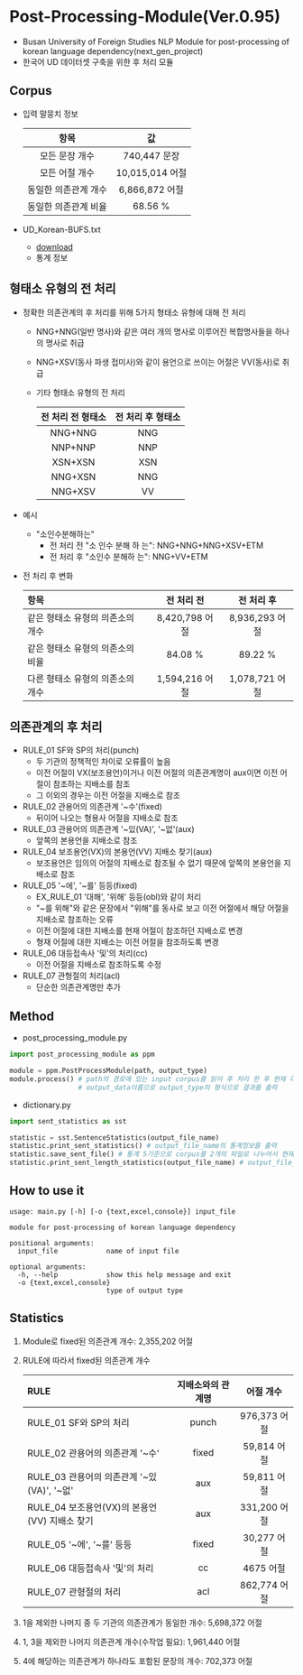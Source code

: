 # Post-Processing-Module(Ver.0.95)

+ Busan University of Foreign Studies NLP Module for post-processing of korean language dependency(next_gen_project)
+ 한국어 UD 데이터셋 구축을 위한 후 처리 모듈

## Corpus
+ 입력 말뭉치 정보

  | 항목 | 값 |
  |:---:|:---:|
  | 모든 문장 개수 |	740,447 문장	|
  | 모든 어절 개수	| 10,015,014 어절	|
  | 동일한 의존관계 개수 |	6,866,872 어절	|
  | 동일한 의존관계 비율	| 68.56 %	|
+ UD_Korean-BUFS.txt
  * [download](https://drive.google.com/open?id=1mVBOA5zxStvF_AM0jBL5q--uPjlL4LE3)
  * 통계 정보

## 형태소 유형의 전 처리
+ 정확한 의존관계의 후 처리를 위해 5가지 형태소 유형에 대해 전 처리
  * NNG+NNG(일반 명사)와 같은 여러 개의 명사로 이루어진 복합명사들을 하나의 명사로 취급
  * NNG+XSV(동사 파생 접미사)와 같이 용언으로 쓰이는 어절은 VV(동사)로 취급
  * 기타 형태소 유형의 전 처리
  
    | 전 처리 전 형태소 | 전 처리 후 형태소 |
    |:---:|:---:|
    | NNG+NNG | NNG |
    | NNP+NNP | NNP |
    | XSN+XSN | XSN |
    | NNG+XSN | NNG |
    | NNG+XSV | VV |
+ 예시
  * "소인수분해하는"
    - 전 처리 전 "소 인수 분해 하 는": NNG+NNG+NNG+XSV+ETM
    - 전 처리 후 "소인수 분해하 는": NNG+VV+ETM
+ 전 처리 후 변화

    | 항목 | 전 처리 전 | 전 처리 후 |
    | :------- | :----: | :---: |
    | 같은 형태소 유형의 의존소의 개수 | 8,420,798 어절 | 8,936,293 어절 |
    | 같은 형태소 유형의 의존소의 비율 | 84.08 % | 89.22 % |
    | 다른 형태소 유형의 의존소의 개수 | 1,594,216 어절 | 1,078,721 어절 |

## 의존관계의 후 처리
+ RULE_01 SF와 SP의 처리(punch)
  * 두 기관의 정책적인 차이로 오류률이 높음
  * 이전 어절이 VX(보조용언)이거나 이전 어절의 의존관계명이 aux이면 이전 어절이 참조하는 지배소를 참조
  * 그 이외의 경우는 이전 어절을 지배소로 참조
+ RULE_02 관용어의 의존관계 '~수'(fixed)
  * 뒤이어 나오는 형용사 어절을 지배소로 참조
+ RULE_03 관용어의 의존관계 '~있(VA)', '~없'(aux)
  * 앞쪽의 본용언을 지배소로 참조
+ RULE_04 보조용언(VX)의 본용언(VV) 지배소 찾기(aux)
  * 보조용언은 임의의 어절의 지배소로 참조될 수 없기 때문에 앞쪽의 본용언을 지배소로 참조
+ RULE_05 '~에', '~를' 등등(fixed)
  * EX_RULE_01 '대해', '위해' 등등(obl)와 같이 처리
  * "~를 위해"와 같은 문장에서 "위해"를 동사로 보고 이전 어절에서 해당 어절을 지배소로 참조하는 오류
  * 이전 어절에 대한 지배소를 현재 어절이 참조하던 지배소로 변경
  * 형재 어절에 대한 지배소는 이전 어절을 참조하도록 변경
+ RULE_06 대등접속사 '및'의 처리(cc)
  * 이전 어절을 지배소로 참조하도록 수정
+ RULE_07 관형절의 처리(acl)
  * 단순한 의존관계명만 추가
    

## Method
+ post_processing_module.py
```python
import post_processing_module as ppm

module = ppm.PostProcessModule(path, output_type)
module.process() # path의 경로에 있는 input corpus를 읽어 후 처리 한 후 현재 디렉터리에 
                 # output_data이름으로 output_type의 형식으로 결과를 출력
```
+ dictionary.py
```python
import sent_statistics as sst

statistic = sst.SentenceStatistics(output_file_name)
statistic.print_sent_statistics() # output_file_name의 통계정보를 출력
statistic.save_sent_file() # 통계 5기준으로 corpus를 2개의 파일로 나누어서 현재 디렉터리에 저장
statistic.print_sent_length_statistics(output_file_name) # output_file_name의 어절 길이별 문장 개수를 출력
```


## How to use it

```
usage: main.py [-h] [-o {text,excel,console}] input_file

module for post-processing of korean language dependency

positional arguments:
  input_file            name of input file

optional arguments:
  -h, --help            show this help message and exit
  -o {text,excel,console}
                        type of output type
```


## Statistics

1. Module로 fixed된 의존관계 개수: 2,355,202 어절
1. RULE에 따라서 fixed된 의존관계 개수

    | RULE | 지배소와의 관계명 | 어절 개수 |
    | :------- | :---: | :----: |
    | RULE_01 SF와 SP의 처리 | punch | 976,373 어절 |
    | RULE_02 관용어의 의존관계 '~수' | fixed | 59,814 어절 |
    | RULE_03 관용어의 의존관계 '~있(VA)', '~없' | aux | 59,811 어절 |
    | RULE_04 보조용언(VX)의 본용언(VV) 지배소 찾기 | aux | 331,200 어절 |
    | RULE_05 '~에', '~를' 등등 | fixed | 30,277 어절 |
    | RULE_06 대등접속사 '및'의 처리 | cc | 4675 어절 |
    | RULE_07 관형절의 처리 | acl | 862,774 어절 |
1. 1을 제외한 나머지 중 두 기관의 의존관계가 동일한 개수: 5,698,372 어절
1. 1, 3을 제외한 나머지 의존관계 개수(수작업 필요): 1,961,440 어절
1. 4에 해당하는 의존관계가 하나라도 포함된 문장의 개수: 702,373 어절
